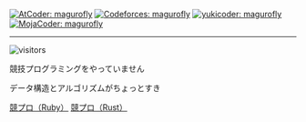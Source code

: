 [![AtCoder: magurofly](https://img.shields.io/endpoint?url=https%3A%2F%2Fatcoder-badges.now.sh%2Fapi%2Fatcoder%2Fjson%2Fmagurofly)](https://atcoder.jp/users/magurofly)
[![Codeforces: magurofly](https://cp-logo.vercel.app/codeforces/magurofly)](https://codeforces.com/profile/magurofly)
[![yukicoder: magurofly](https://img.shields.io/badge/yukicoder-magurofly-lightgray)](https://yukicoder.me/users/11738)
[![MojaCoder: magurofly](https://img.shields.io/badge/MojaCoder-magurofly-lightblue)](https://mojacoder.app/users/magurofly)

----

![visitors](https://visitor-badge.glitch.me/badge?page_id=magurofly&left_color=olive&right_color=green)

競技プログラミングをやっていません

データ構造とアルゴリズムがちょっとすき

<a href="https://github.com/magurofly/cp-library-rb/" class="btn d-none d-md-inline-block">競プロ（Ruby）</a>
<a href="https://github.com/magurofly/cp-library-rs/" class="btn d-none d-md-inline-block">競プロ（Rust）</a>

